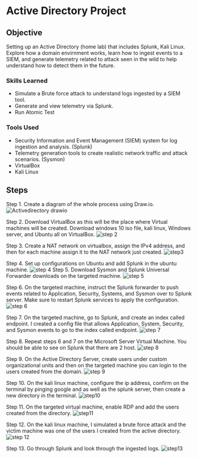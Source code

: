 # Active Directory Project

## Objective
Setting up an Active Directory (home lab) that includes Splunk, Kali Linux. Explore how a domain envirnment works, learn how to ingest events to a SIEM, and generate telemetry related to attack seen in the wild to help understand how to detect them in the future.

### Skills Learned

- Simulate a Brute force attack to understand logs ingested by a SIEM tool.
- Generate and view telemetry via Splunk.
- Run Atomic Test

### Tools Used

- Security Information and Event Management (SIEM) system for log ingestion and analysis. (Splunk)
- Telemetry generation tools to create realistic network traffic and attack scenarios. (Sysmon)
- VirtualBox
- Kali Linux

## Steps
Step 1. Create a diagram of the whole process using Draw.io.
![Activedirectory drawio](https://github.com/user-attachments/assets/43aa888f-d19e-45e4-809b-e6128d7bf504)

Step 2. Download VirtualBox as this will be the place where Virtual machines will be created. Download windows 10 iso file, kali linux, Windows server, and Ubuntu all on VirtualBox.
![step 2](https://github.com/user-attachments/assets/847aa85f-1ea5-4da1-864a-54594b9750c0)

Step 3. Create a NAT network on virtualbox, assign the IPv4 address, and then for each machine assign it to the NAT network just created.
![step3](https://github.com/user-attachments/assets/d2f2baac-24cf-40b8-8852-df7001b19cbb)

Step 4. Set up configurations on Ubuntu and add Splunk in the ubuntu machine.
![step 4](https://github.com/user-attachments/assets/9626319b-ee8c-4e71-8f6a-dd84bb6fdbf6)
Step 5. Download Sysmon and Splunk Universal Forwarder downloads on the targeted machine.
![step 5](https://github.com/user-attachments/assets/b20e0b91-5e64-4702-be69-683edf6078da)

Step 6. On the targeted machine, instruct the Splunk forwarder to push events related to Application, Security, Systems, and Sysmon over to Splunk server. Make sure to restart Splunk services to apply the configuration.
![step 6](https://github.com/user-attachments/assets/11571d76-8f1d-4dd2-bb6b-9fec4a700e58)

Step 7. On the targeted machine, go to Splunk, and create an index called endpoint. I created a config file that allows Application, System, Security, and Sysmon events to go to the index called endpoint.
![step 7](https://github.com/user-attachments/assets/96d71a66-9938-456d-b755-1a5473441494)

Step 8. Repeat steps 6 and 7 on the Microsoft Server Virtual Machine. You should be able to see on Splunk that there are 2 host.
![step 8](https://github.com/user-attachments/assets/63288b6d-83a3-4e56-b781-6d2a98423cbd)

Step 9. On the Active Directory Server, create users under custom organizational units and then on the targeted machine you can login to the users created from the domain.
![step 9](https://github.com/user-attachments/assets/8b1db5b5-7a2d-4184-98d3-3f3703a8e897)

Step 10. On the kali linux machine, configure the ip address, confirm on the terminal by pinging google and as well as the splunk server, then create a new directory in the terminal.
![step10](https://github.com/user-attachments/assets/64692a3a-df57-40cd-a261-23d924f2222b)

Step 11. On the targeted virtual machine, enable RDP and add the users created from the directory.
![step11](https://github.com/user-attachments/assets/708c71b0-d59b-40b1-b4ab-9fea2fb0de86)

Step 12. On the kali linux machine, I simulated a brute force attack and the victim machine was one of the users I created from the active directory.
![step 12](https://github.com/user-attachments/assets/47af8b07-b953-4edb-a7d1-09cd9323a430)

Step 13. Go through Splunk and look through the ingested logs.
![step13](https://github.com/user-attachments/assets/76983f88-ed80-432c-9848-849fddb31067)


